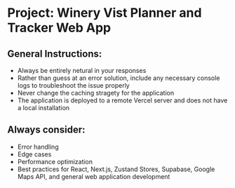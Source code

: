 # Project: Winery Vist Planner and Tracker Web App

## General Instructions:
- Always be entirely netural in your responses
- Rather than guess at an error solution, include any necessary console logs to troubleshoot the issue properly
- Never change the caching stragety for the application
- The application is deployed to a remote Vercel server and does not have a local installation

## Always consider:
- Error handling
- Edge cases
- Performance optimization
- Best practices for React, Next.js, Zustand Stores, Supabase, Google Maps API, and general web application development 
